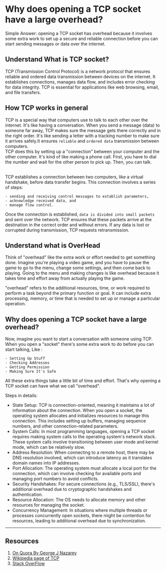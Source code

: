 # Why does opening a TCP socket have a large overhead?

Simple Answer: opening a TCP socket has overhead because it involves some extra work to set up a secure and reliable connection before you can start sending messages or data over the internet.

## Understand What is TCP socket?

TCP (Transmission Control Protocol) is a network protocol that ensures reliable and ordered data transmission between devices on the internet. It establishes connections, manages data flow, and includes error checking for data integrity. TCP is essential for applications like web browsing, email, and file transfers.

## How TCP works in general

TCP is a special way that computers use to talk to each other over the internet. It's like having a conversation. When you send a message (data) to someone far away, TCP makes sure the message gets there correctly and in the right order. It's like sending a letter with a tracking number to make sure it arrives safely.It ensures `reliable` and `ordered data` transmission between computers.
</br>
TCP does this by setting up a "connection" between your computer and the other computer. It's kind of like making a phone call. First, you have to dial the number and wait for the other person to pick up. Then, you can talk.

</br>
TCP establishes a connection between two computers, like a virtual handshake, before data transfer begins. This connection involves a series of steps:

    - sending and receiving control messages to establish parameters,
    - acknowledge received data, and
    - manage flow control.

Once the connection is established, `data is divided into small packets` and sent over the network. TCP ensures that these packets arrive at the destination in the correct order and without errors. If any data is lost or corrupted during transmission, TCP requests retransmission.

## Understand what is OverHead

Think of "overhead" like the extra work or effort needed to get something done. Imagine you're playing a video game, and you have to pause the game to go to the menu, change some settings, and then come back to playing. Going to the menu and making changes is like overhead because it takes time and effort away from actually playing the game.

"overhead" refers to the additional resources, time, or work required to perform a task beyond the primary function or goal. It can include extra processing, memory, or time that is needed to set up or manage a particular operation.

## Why does opening a TCP socket have a large overhead?

Now, imagine you want to start a conversation with someone using TCP. When you open a "socket" there's some extra work to do before you can start talking, Like :

    - Setting Up Stuff
    - Checking Addresses
    - Getting Permission
    - Making Sure It's Safe

All these extra things take a little bit of time and effort. That's why opening a TCP socket can have what we call "overhead".

Steps in details:

- State Setup: TCP is connection-oriented, meaning it maintains a lot of information about the connection. When you open a socket, the operating system allocates and initializes resources to manage this connection. This includes setting up buffers, managing sequence numbers, and other connection-related parameters.
- System Calls: In most programming languages, opening a TCP socket requires making system calls to the operating system's network stack. These system calls involve transitioning between user mode and kernel mode, which can be relatively slow.
- Address Resolution: When connecting to a remote host, there may be DNS resolution involved, which can introduce latency as it translates domain names into IP addresses.
- Port Allocation: The operating system must allocate a local port for the connection, which can involve checking for available ports and managing port numbers to avoid conflicts.
- Security Handshakes: For secure connections (e.g., TLS/SSL), there's additional overhead due to cryptographic handshakes and authentication.
- Resource Allocation: The OS needs to allocate memory and other resources for managing the socket.
- Concurrency Management: In situations where multiple threads or processes concurrently open sockets, there might be contention for resources, leading to additional overhead due to synchronization.

---

## Resources

1. [On Quora By George J Nazarey](https://www.quora.com/Why-does-opening-a-TCP-socket-have-a-large-overhead)
2. [Wikipedia page of TCP](https://en.wikipedia.org/wiki/Transmission_Control_Protocol)
3. [Stack OverFlow](https://stackoverflow.com/questions/4840116/general-overhead-of-creating-a-tcp-connection)
